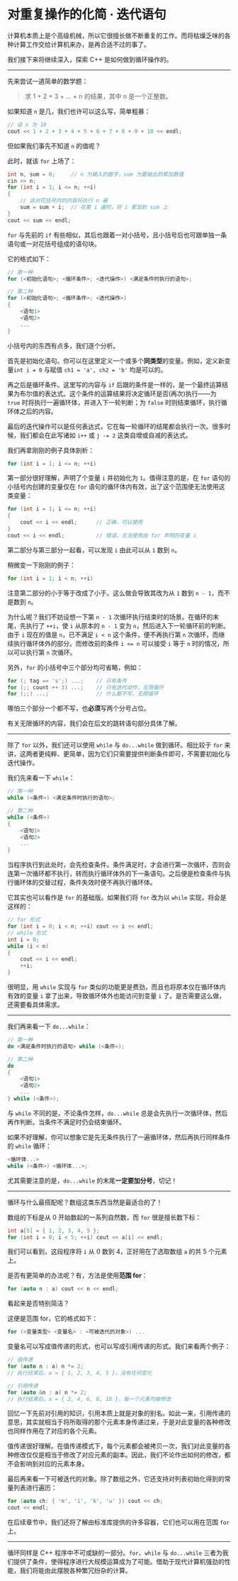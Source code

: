 # 对重复操作的化简 · 迭代语句

计算机本质上是个高级机械，所以它很擅长做不断重复的工作。而将枯燥乏味的各种计算工作交给计算机来办，是再合适不过的事了。

我们接下来将继续深入，探索 C++ 是如何做到循环操作的。

------

先来尝试一道简单的数学题：

> 求 1 + 2 + 3 + ... + n 的结果，其中 n 是一个正整数。

如果知道 ```n``` 是几，我们也许可以这么写，简单粗暴：

```cpp
// 设 n 为 10
cout << 1 + 2 + 3 + 4 + 5 + 6 + 7 + 8 + 9 + 10 << endl;
```

但如果我们事先不知道 ```n``` 的值呢？

此时，就该 ```for``` 上场了：

```cpp
int n, sum = 0;		// n 为输入的数字，sum 为要输出的累加数值
cin >> n;
for (int i = 1; i <= n; ++i)
{
    // 这对花括号内的内容将执行 n 遍
    sum = sum + i;	// 在第 i 遍时，将 i 累加到 sum 上
}
cout << sum << endl;
```

```for``` 与先前的 ```if``` 有些相似，其后也跟着一对小括号，且小括号后也可跟单独一条语句或一对花括号组成的语句块。

它的格式如下：

```cpp
// 第一种
for (<初始化语句>; <循环条件>; <迭代操作>) <满足条件时执行的语句>;

// 第二种
for (<初始化语句>; <循环条件>; <迭代操作>)
{
    <语句1>
    <语句2>
    ...
}
```

小括号内的东西有点多，我们逐个分析。

首先是初始化语句。你可以在这里定义一个或多个**同类型**的变量。例如，定义新变量```int i = 0``` 与赋值 ```ch1 = 'a', ch2 = 'b'``` 均是可以的。

再之后是循环条件。这里写的内容与 ```if``` 后跟的条件是一样的，是一个最终运算结果为布尔值的表达式。这个条件的运算结果将决定循环是否(再次)执行——为 ```true``` 时将执行一遍循环体，并进入下一轮判断；为 ```false``` 时则结束循环，执行循环体之后的内容。

最后的迭代操作可以是任何表达式，它在每一轮循环的结尾都会执行一次。很多时候，我们都会在此写诸如 ```i++``` 或 ```j -= 2``` 这类自增或自减的表达式。

我们再拿刚刚的例子具体剖析：

```cpp
for (int i = 1; i <= n; ++i)
```

第一部分很好理解，声明了个变量 ```i``` 并初始化为 ```1```。值得注意的是，在 ```for``` 语句的小括号内创建的变量仅在 ```for``` 语句的循环体内有效，出了这个范围便无法使用这类变量：

```cpp
for (int i = 1; i <= n; ++i)
{
    cout << i << endl;		// 正确，可以使用
}
cout << i << endl;			// 错误，无法使用由 for 声明的变量 i
```

第二部分与第三部分一起看，可以发现 ```i``` 由此可以从 ```1``` 数到 ```n```。

稍微变一下刚刚的例子：

```cpp
for (int i = 1; i < n; ++i)
```

注意第二部分的小于等于改成了小于。这么做会导致其改为从 ```1``` 数到 ```n - 1```，而不是数到 ```n```。

为什么呢？我们不妨设想一下第 ```n - 1``` 次循环执行结束时的场景。在循环的末尾，先执行了 ```++i```，使 ```i``` 从原本的 ```n - 1``` 变为 ```n```，然后进入下一轮循环前的判断。由于 ```i``` 现在的值是 ```n```，已不满足 ```i < n``` 这个条件，便不再执行第 ```n``` 次循环，而继续执行循环体外的部分。而修改前的条件 ```i <= n``` 可以接受 ```i``` 等于 ```n``` 时的情况，所以可以执行第 ```n``` 次循环。

另外，```for``` 的小括号中三个部分均可省略，例如：

```cpp
for (; tag == 's';) ...;	// 只有条件
for (;; count ++ 3) ...;	// 只有迭代动作，无限循环
for (;;) ...;				// 什么都不写，无限循环
```

哪怕三个部分一个都不写，也**必须**写两个分号占位。

有关无限循环的内容，我们会在后文的跳转语句部分具体了解。

------

除了 ```for``` 以外，我们还可以使用 ```while``` 与 ```do...while``` 做到循环。相比较于 ```for``` 来讲，这两者更纯粹、更简单，因为它们只需要提供判断条件即可，不需要初始化与迭代操作。

我们先来看一下 ```while```：

```cpp
// 第一种
while (<条件>) <满足条件时执行的语句>;

// 第二种
while (<条件>)
{
    <语句1>
    <语句2>
    ...
}
```

当程序执行到此处时，会先检查条件。条件满足时，才会进行第一次循环，否则会连第一次循环都不执行，转而执行循环体外的下一条语句。之后便是检查条件与执行循环体的交替过程，条件失效时便不再执行循环体。

它其实也可以看作是 ```for``` 的基础版。如果我们将 ```for``` 改为以 ```while``` 实现，将会是这样的：

```cpp
// for 形式
for (int i = 0; i < n; ++i) cout << i << endl;
// while 形式
int i = 0;
while (i < n)
{
    cout << i << endl;
    ++i;
}
```

很明显，用 ```while``` 实现与 ```for``` 类似的功能更是费劲，而且也将原本仅在循环体内有效的变量 ```i``` 拿了出来，导致循环体外也能访问到变量 ```i``` 了。是否需要这么做，还需要看具体需求。

------

我们再来看一下 ```do...while```：

```cpp
// 第一种
do <满足条件时执行的语句> while (<条件>);

// 第二种
do
{
    <语句1>
    <语句2>
    ...
} while (<条件>);
```

与 ```while``` 不同的是，不论条件怎样，```do...while``` 总是会先执行一次循环体，然后再作判断。当条件不满足时仍会结束循环。

如果不好理解，你可以想象它是先无条件执行了一遍循环体，然后再执行同样条件的 ```while``` 循环：

```cpp
<循环体...>
while (<条件>) <循环体...>;
```

尤其需要注意的是，```do...while``` 的末尾**一定要加分号**，切记！

------

循环与什么最搭配呢？数组这类东西当然是最适合的了！

数组的下标是从 0 开始数起的一系列自然数，而 ```for``` 很是擅长数下标：

```cpp
int a[5] = { 1, 2, 3, 4, 5 };
for (int i = 0; i < 5; ++i) cout << a[i] << endl;
```

我们可以看到，这段程序将 ```i``` 从 0 数到 4，正好用在了选取数组 ```a``` 的共 5 个元素上。

是否有更简单的办法呢？有，方法是使用**范围 for**：

```cpp
for (auto n : a) cout << n << endl;
```

看起来是否特别简洁？

这便是范围 for，它的格式如下：

```cpp
for (<变量类型> <变量名> : <可被迭代的对象>) ...
```

变量名可以写成值传递的形式，也可以写成引用传递的形式。我们来看两个例子：

```cpp
// 值传递
for (auto n : a) n *= 2;
// 执行结束后，a = { 1, 2, 3, 4, 5 }，没有任何变化

// 引用传递
for (auto &n : a) n *= 2;
// 执行结束后，a = { 2, 4, 6, 8, 10 }，每一个元素均被修改
```

回忆一下先前对引用的知识，引用本质上就是对象的别名。如此一来，引用传递的意思，其实就相当于将所取得的那个元素本身传递过来，于是对此变量的各种修改也同样作用在了对应的各个元素。

值传递很好理解。在值传递模式下，每个元素都会被拷贝一次，我们对此变量的各种修改仅仅是相当于修改了对应元素的副本。因此，我们不论作出如何的修改，都不会影响到对应的元素本身。

最后再来看一下可被迭代的对象。除了数组之外，它还支持对列表初始化得到的常量列表进行遍历：

```cpp
for (auto ch: { 'm', 'i', 'k', 'u' }) cout << ch;
cout << endl;
```

在后续章节中，我们还将了解由标准库提供的许多容器，它们也可以用在范围 ```for``` 上。

------

循环同样是 C++ 程序中不可或缺的一部分。```for```、```while``` 与 ```do...while``` 三者为我们提供了条件，使得程序进行大规模运算成为了可能。借助于现代计算机强劲的性能，我们将能由此摆脱各种繁冗纷杂的计算。
